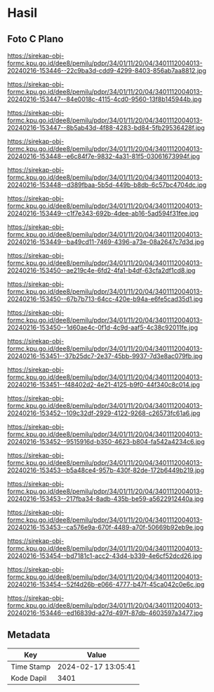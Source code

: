 # Hasil

## Foto C Plano

https://sirekap-obj-formc.kpu.go.id/dee8/pemilu/pdpr/34/01/11/20/04/3401112004013-20240216-153446--22c9ba3d-cdd9-4299-8403-856ab7aa8812.jpg

https://sirekap-obj-formc.kpu.go.id/dee8/pemilu/pdpr/34/01/11/20/04/3401112004013-20240216-153447--84e0018c-4115-4cd0-9560-13f8b145944b.jpg

https://sirekap-obj-formc.kpu.go.id/dee8/pemilu/pdpr/34/01/11/20/04/3401112004013-20240216-153447--8b5ab43d-4f88-4283-bd84-5fb29536428f.jpg

https://sirekap-obj-formc.kpu.go.id/dee8/pemilu/pdpr/34/01/11/20/04/3401112004013-20240216-153448--e6c84f7e-9832-4a31-81f5-03061673994f.jpg

https://sirekap-obj-formc.kpu.go.id/dee8/pemilu/pdpr/34/01/11/20/04/3401112004013-20240216-153448--d389fbaa-5b5d-449b-b8db-6c57bc4704dc.jpg

https://sirekap-obj-formc.kpu.go.id/dee8/pemilu/pdpr/34/01/11/20/04/3401112004013-20240216-153449--c1f7e343-692b-4dee-ab16-5ad594f31fee.jpg

https://sirekap-obj-formc.kpu.go.id/dee8/pemilu/pdpr/34/01/11/20/04/3401112004013-20240216-153449--ba49cd11-7469-4396-a73e-08a2647c7d3d.jpg

https://sirekap-obj-formc.kpu.go.id/dee8/pemilu/pdpr/34/01/11/20/04/3401112004013-20240216-153450--ae219c4e-6fd2-4fa1-b4df-63cfa2df1cd8.jpg

https://sirekap-obj-formc.kpu.go.id/dee8/pemilu/pdpr/34/01/11/20/04/3401112004013-20240216-153450--67b7b713-64cc-420e-b94a-e6fe5cad35d1.jpg

https://sirekap-obj-formc.kpu.go.id/dee8/pemilu/pdpr/34/01/11/20/04/3401112004013-20240216-153450--1d60ae4c-0f1d-4c9d-aaf5-4c38c92011fe.jpg

https://sirekap-obj-formc.kpu.go.id/dee8/pemilu/pdpr/34/01/11/20/04/3401112004013-20240216-153451--37b25dc7-2e37-45bb-9937-7d3e8ac079fb.jpg

https://sirekap-obj-formc.kpu.go.id/dee8/pemilu/pdpr/34/01/11/20/04/3401112004013-20240216-153451--f48402d2-4e21-4125-b9f0-44f340c8c014.jpg

https://sirekap-obj-formc.kpu.go.id/dee8/pemilu/pdpr/34/01/11/20/04/3401112004013-20240216-153452--109c32df-2929-4122-9268-c26573fc61a6.jpg

https://sirekap-obj-formc.kpu.go.id/dee8/pemilu/pdpr/34/01/11/20/04/3401112004013-20240216-153452--9515916d-b350-4623-b804-fa542a4234c6.jpg

https://sirekap-obj-formc.kpu.go.id/dee8/pemilu/pdpr/34/01/11/20/04/3401112004013-20240216-153453--b5a48ce4-957b-430f-82de-172b6449b219.jpg

https://sirekap-obj-formc.kpu.go.id/dee8/pemilu/pdpr/34/01/11/20/04/3401112004013-20240216-153453--217fba34-8adb-435b-be59-a5622912440a.jpg

https://sirekap-obj-formc.kpu.go.id/dee8/pemilu/pdpr/34/01/11/20/04/3401112004013-20240216-153453--ca576e9a-670f-4489-a70f-50669b92eb9e.jpg

https://sirekap-obj-formc.kpu.go.id/dee8/pemilu/pdpr/34/01/11/20/04/3401112004013-20240216-153454--bd7181c1-acc2-43d4-b339-4e6cf52dcd26.jpg

https://sirekap-obj-formc.kpu.go.id/dee8/pemilu/pdpr/34/01/11/20/04/3401112004013-20240216-153454--52f4d26b-e066-4777-b47f-45ca042c0e6c.jpg

https://sirekap-obj-formc.kpu.go.id/dee8/pemilu/pdpr/34/01/11/20/04/3401112004013-20240216-153446--ed16839d-a27d-497f-87db-4603597a3477.jpg


## Metadata

| Key        | Value               |
| ---------- | ------------------- |
| Time Stamp | 2024-02-17 13:05:41 |
| Kode Dapil | 3401                |



